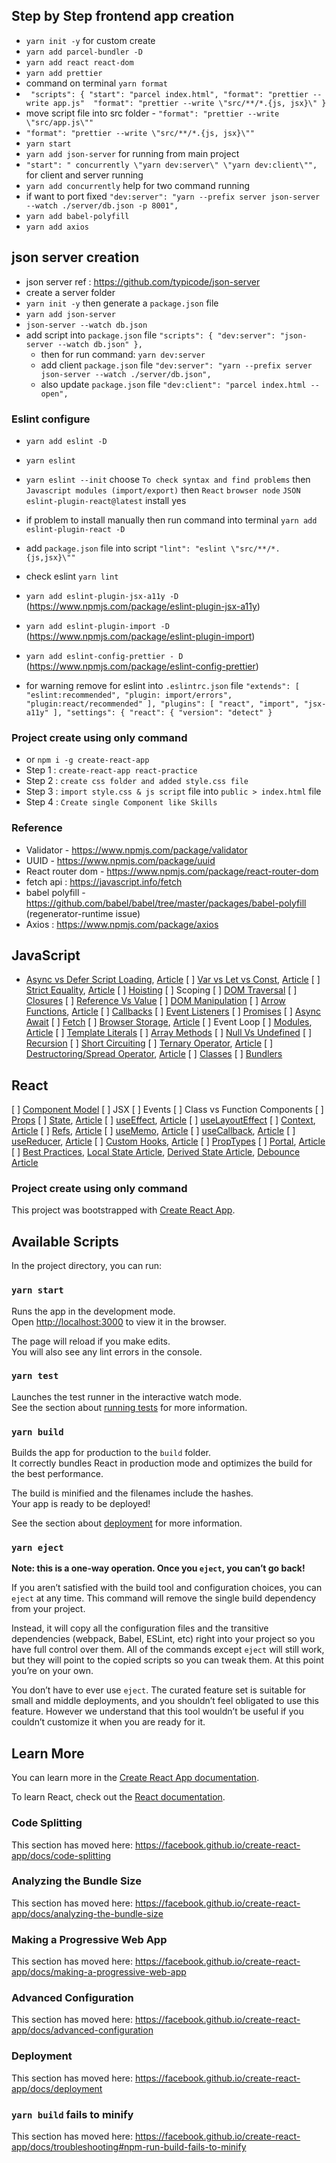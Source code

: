 ## Step by Step frontend app creation
- `yarn init -y` for custom create
- `yarn add parcel-bundler -D`
- `yarn add react react-dom`
- `yarn add prettier`
- command on terminal `yarn format`
- ` "scripts": {
    "start": "parcel index.html",
    "format": "prettier --write app.js" 
    "format": "prettier --write \"src/**/*.{js, jsx}\"
  }`
- move script file into src folder - `"format": "prettier --write \"src/app.js\""`
- `"format": "prettier --write \"src/**/*.{js, jsx}\""`
- `yarn start`
- `yarn add json-server` for running from main project
- `"start": " concurrently \"yarn dev:server\" \"yarn dev:client\"",` for client and server running
- `yarn add concurrently` help for two command running
- if want to port fixed `"dev:server": "yarn --prefix server json-server --watch ./server/db.json -p 8001",`
- `yarn add babel-polyfill`
- `yarn add axios`

## json server creation
- json server ref : https://github.com/typicode/json-server
- create a server folder
- `yarn init -y` then generate a `package.json` file
- `yarn add json-server`
- `json-server --watch db.json`
- add script into `package.json` file `"scripts": {
    "dev:server": "json-server --watch db.json"
  },`
  - then for run command: `yarn dev:server`
  - add client `package.json` file `"dev:server": "yarn --prefix server json-server --watch ./server/db.json",`
  - also update `package.json` file `"dev:client": "parcel index.html --open",`

### Eslint configure 

- `yarn add eslint -D`
- `yarn eslint`
- `yarn eslint --init` choose `To check syntax and find problems` then `Javascript modules (import/export)` then `React` `browser node` `JSON` `eslint-plugin-react@latest` install yes
- if problem to install manually then run command into terminal `yarn add eslint-plugin-react -D`
- add `package.json` file into script `"lint": "eslint \"src/**/*.{js,jsx}\""`
- check eslint `yarn lint`
- `yarn add eslint-plugin-jsx-a11y -D`  (https://www.npmjs.com/package/eslint-plugin-jsx-a11y)
- `yarn add eslint-plugin-import -D` (https://www.npmjs.com/package/eslint-plugin-import)
- `yarn add eslint-config-prettier - D` (https://www.npmjs.com/package/eslint-config-prettier)

- for warning remove for eslint into `.eslintrc.json` file `
"extends": [
        "eslint:recommended",
        "plugin: import/errors",
        "plugin:react/recommended"
    ],
"plugins": [
        "react", "import", "jsx-a11y"
    ],
"settings": {
        "react": {
            "version": "detect"
        }
`

### Project create using only command
- or `npm i -g create-react-app`
- Step 1 : `create-react-app react-practice`
- Step 2 : `create css folder and added style.css file`
- Step 3 : `import style.css & js script` file into `public > index.html` file
- Step 4 : `Create single Component like Skills`

### Reference
- Validator - https://www.npmjs.com/package/validator
- UUID - https://www.npmjs.com/package/uuid
- React router dom - https://www.npmjs.com/package/react-router-dom
- fetch api : https://javascript.info/fetch
- babel polyfill - https://github.com/babel/babel/tree/master/packages/babel-polyfill (regenerator-runtime issue)
- Axios : https://www.npmjs.com/package/axios

## JavaScript
- [Async vs Defer Script Loading](https://www.youtube.com/watch?v=BMuFBYw91UQ), [Article](https://blog.webdevsimplified.com/2019-12/javascript-loading-attributes-explained/)
[ ] [Var vs Let vs Const](https://www.youtube.com/watch?v=9WIJQDvt4Us), [Article](https://blog.webdevsimplified.com/2020-01/var-vs-let-vs-const/)
[ ] [Strict Equality](https://www.youtube.com/watch?v=C5ZVC4HHgIg), [Article](https://blog.webdevsimplified.com/2020-08/==-vs-===/)
[ ] [Hoisting](https://blog.webdevsimplified.com/2020-07/javascript-hoisting/)
[ ] Scoping
[ ] [DOM Traversal](https://www.youtube.com/watch?v=v7rSSy8CaYE)
[ ] [Closures](https://www.youtube.com/watch?v=3a0I8ICR1Vg)
[ ] [Reference Vs Value](https://www.youtube.com/watch?v=-hBJz2PPIVE)
[ ] [DOM Manipulation](https://www.youtube.com/watch?v=y17RuWkWdn8)
[ ] [Arrow Functions](https://www.youtube.com/watch?v=h33Srr5J9nY), [Article](https://blog.webdevsimplified.com/2020-09/arrow-functions/)
[ ] [Callbacks](https://www.youtube.com/watch?v=Kpn2ajSa92c)
[ ] [Event Listeners](https://www.youtube.com/watch?v=XF1_MlZ5l6M)
[ ] [Promises](https://www.youtube.com/watch?v=DHvZLI7Db8E)
[ ] [Async Await](https://www.youtube.com/watch?v=V_Kr9OSfDeU)
[ ] [Fetch](https://www.youtube.com/watch?v=cuEtnrL9-H0)
[ ] [Browser Storage](https://www.youtube.com/watch?v=GihQAC1I39Q), [Article](https://blog.webdevsimplified.com/2020-08/cookies-localstorage-sessionstorage/)
[ ] Event Loop
[ ] [Modules](https://www.youtube.com/watch?v=cRHQNNcYf6s), [Article](https://blog.webdevsimplified.com/2020-06/dynamic-module-import/)
[ ] [Template Literals](https://blog.webdevsimplified.com/2020-03/tagged-template-literals/)
[ ] [Array Methods](https://www.youtube.com/watch?v=R8rmfD9Y5-c)
[ ] [Null Vs Undefined](https://blog.webdevsimplified.com/2021-01/null-vs-undefined/)
[ ] [Recursion](https://www.youtube.com/watch?v=6oDQaB2one8)
[ ] [Short Circuiting](https://blog.webdevsimplified.com/2019-10/what-is-short-circuiting/)
[ ] [Ternary Operator](https://www.youtube.com/watch?v=70GmtV-5Ggo), [Article](https://blog.webdevsimplified.com/2020-05/ternary-operator/)
[ ] [Destructoring/Spread Operator](https://www.youtube.com/watch?v=NIq3qLaHCIs), [Article](https://blog.webdevsimplified.com/2020-08/destructuring-and-spread/)
[ ] [Classes](https://www.youtube.com/watch?v=5AWRivBk0Gw)
[ ] [Bundlers](https://www.youtube.com/watch?v=DblzpCoPakw)

## React 
[ ] [Component Model](https://www.youtube.com/watch?v=1wZoGFF_oi4)
[ ] JSX
[ ] Events
[ ] Class vs Function Components
[ ] [Props](https://www.youtube.com/watch?v=IYvD9oBCuJI)
[ ] [State](https://www.youtube.com/watch?v=O6P86uwfdR0), [Article](https://blog.webdevsimplified.com/2020-04/use-state/)
[ ] [useEffect](https://www.youtube.com/watch?v=0ZJgIjIuY7U), [Article](https://blog.webdevsimplified.com/2020-04/use-effect/)
[ ] [useLayoutEffect](https://blog.webdevsimplified.com/2020-07/use-layout-effect/)
[ ] [Context](https://www.youtube.com/watch?v=5LrDIWkK_Bc), [Article](https://blog.webdevsimplified.com/2020-06/use-context/)
[ ] [Refs](https://www.youtube.com/watch?v=t2ypzz6gJm0&feature=youtu.be), [Article](https://blog.webdevsimplified.com/2020-05/use-ref/)
[ ] [useMemo](https://www.youtube.com/watch?v=THL1OPn72vo), [Article](https://blog.webdevsimplified.com/2020-05/memoization-in-react/)
[ ] [useCallback](https://www.youtube.com/watch?v=_AyFP5s69N4), [Article](https://blog.webdevsimplified.com/2020-05/memoization-in-react/)
[ ] [useReducer](https://www.youtube.com/watch?v=kK_Wqx3RnHk), [Article](https://blog.webdevsimplified.com/2020-06/use-reducer/)
[ ] [Custom Hooks](https://www.youtube.com/watch?v=6ThXsUwLWvc), [Article](https://blog.webdevsimplified.com/2019-11/how-to-write-custom-hooks/)
[ ] [PropTypes](https://blog.webdevsimplified.com/2020-12/react-prop-types/)
[ ] [Portal](https://www.youtube.com/watch?v=LyLa7dU5tp8), [Article](https://blog.webdevsimplified.com/2019-12/how-to-use-react-portal/)
[ ] [Best Practices](https://www.youtube.com/watch?v=0yzoAbrjV6k&feature=youtu.be), [Local State Article](https://blog.webdevsimplified.com/2019-12/always-prefer-local-state/), [Derived State Article](https://blog.webdevsimplified.com/2019-11/never-store-derived-state/), [Debounce Article](https://blog.webdevsimplified.com/2020-10/react-debounce/)

### Project create using only command


This project was bootstrapped with [Create React App](https://github.com/facebook/create-react-app).

## Available Scripts

In the project directory, you can run:

### `yarn start`

Runs the app in the development mode.<br />
Open [http://localhost:3000](http://localhost:3000) to view it in the browser.

The page will reload if you make edits.<br />
You will also see any lint errors in the console.

### `yarn test`

Launches the test runner in the interactive watch mode.<br />
See the section about [running tests](https://facebook.github.io/create-react-app/docs/running-tests) for more information.

### `yarn build`

Builds the app for production to the `build` folder.<br />
It correctly bundles React in production mode and optimizes the build for the best performance.

The build is minified and the filenames include the hashes.<br />
Your app is ready to be deployed!

See the section about [deployment](https://facebook.github.io/create-react-app/docs/deployment) for more information.

### `yarn eject`

**Note: this is a one-way operation. Once you `eject`, you can’t go back!**

If you aren’t satisfied with the build tool and configuration choices, you can `eject` at any time. This command will remove the single build dependency from your project.

Instead, it will copy all the configuration files and the transitive dependencies (webpack, Babel, ESLint, etc) right into your project so you have full control over them. All of the commands except `eject` will still work, but they will point to the copied scripts so you can tweak them. At this point you’re on your own.

You don’t have to ever use `eject`. The curated feature set is suitable for small and middle deployments, and you shouldn’t feel obligated to use this feature. However we understand that this tool wouldn’t be useful if you couldn’t customize it when you are ready for it.

## Learn More

You can learn more in the [Create React App documentation](https://facebook.github.io/create-react-app/docs/getting-started).

To learn React, check out the [React documentation](https://reactjs.org/).

### Code Splitting

This section has moved here: https://facebook.github.io/create-react-app/docs/code-splitting

### Analyzing the Bundle Size

This section has moved here: https://facebook.github.io/create-react-app/docs/analyzing-the-bundle-size

### Making a Progressive Web App

This section has moved here: https://facebook.github.io/create-react-app/docs/making-a-progressive-web-app

### Advanced Configuration

This section has moved here: https://facebook.github.io/create-react-app/docs/advanced-configuration

### Deployment

This section has moved here: https://facebook.github.io/create-react-app/docs/deployment

### `yarn build` fails to minify

This section has moved here: https://facebook.github.io/create-react-app/docs/troubleshooting#npm-run-build-fails-to-minify
